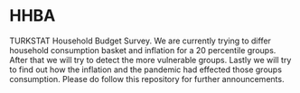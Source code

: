 # HHBA
TURKSTAT Household Budget Survey.
We are currently trying to differ household consumption basket and inflation for a 20 percentile groups.
After that we will try to detect the more vulnerable groups. 
Lastly we will try to find out how the inflation and the pandemic had effected those groups consumption. 
Please do follow this repository for further announcements.
